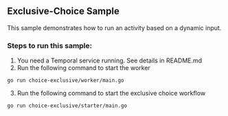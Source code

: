 ## Exclusive-Choice Sample

This sample demonstrates how to run an activity based on a dynamic input.

### Steps to run this sample:
1) You need a Temporal service running. See details in README.md
2) Run the following command to start the worker
```
go run choice-exclusive/worker/main.go
```
3) Run the following command to start the exclusive choice workflow
```
go run choice-exclusive/starter/main.go
```
